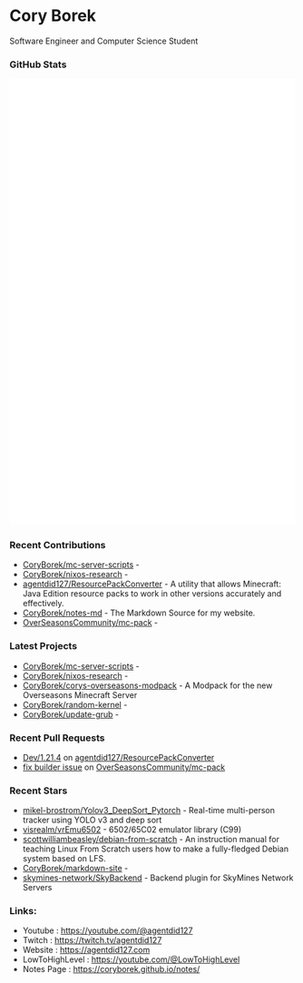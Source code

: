 # Cory Borek
Software Engineer and Computer Science Student

### GitHub Stats

<p align="left"><img src="https://raw.githubusercontent.com/CoryBorek/CoryBorek/main/github-metrics.svg" /></p>

### Recent Contributions

- [CoryBorek/mc-server-scripts](https://github.com/CoryBorek/mc-server-scripts) - 
- [CoryBorek/nixos-research](https://github.com/CoryBorek/nixos-research) - 
- [agentdid127/ResourcePackConverter](https://github.com/agentdid127/ResourcePackConverter) - A utility that allows Minecraft: Java Edition resource packs to work in other versions accurately and effectively.
- [CoryBorek/notes-md](https://github.com/CoryBorek/notes-md) - The Markdown Source for my website.
- [OverSeasonsCommunity/mc-pack](https://github.com/OverSeasonsCommunity/mc-pack) - 
### Latest Projects

- [CoryBorek/mc-server-scripts](https://github.com/CoryBorek/mc-server-scripts) - 
- [CoryBorek/nixos-research](https://github.com/CoryBorek/nixos-research) - 
- [CoryBorek/corys-overseasons-modpack](https://github.com/CoryBorek/corys-overseasons-modpack) - A Modpack for the new Overseasons Minecraft Server
- [CoryBorek/random-kernel](https://github.com/CoryBorek/random-kernel) - 
- [CoryBorek/update-grub](https://github.com/CoryBorek/update-grub) - 
### Recent Pull Requests

- [Dev/1.21.4](https://github.com/agentdid127/ResourcePackConverter/pull/245) on [agentdid127/ResourcePackConverter](https://github.com/agentdid127/ResourcePackConverter)
- [fix builder issue](https://github.com/OverSeasonsCommunity/mc-pack/pull/1) on [OverSeasonsCommunity/mc-pack](https://github.com/OverSeasonsCommunity/mc-pack)
### Recent Stars

- [mikel-brostrom/Yolov3_DeepSort_Pytorch](https://github.com/mikel-brostrom/Yolov3_DeepSort_Pytorch) - Real-time multi-person tracker using YOLO v3 and deep sort
- [visrealm/vrEmu6502](https://github.com/visrealm/vrEmu6502) - 6502/65C02 emulator library (C99)
- [scottwilliambeasley/debian-from-scratch](https://github.com/scottwilliambeasley/debian-from-scratch) - An instruction manual for teaching Linux From Scratch users how to make a fully-fledged Debian system based on LFS.
- [CoryBorek/markdown-site](https://github.com/CoryBorek/markdown-site) - 
- [skymines-network/SkyBackend](https://github.com/skymines-network/SkyBackend) - Backend plugin for SkyMines Network Servers
### Links:
  - Youtube        : <https://youtube.com/@agentdid127>
  - Twitch         : <https://twitch.tv/agentdid127>
  - Website        : <https://agentdid127.com>
  - LowToHighLevel : <https://youtube.com/@LowToHighLevel>
  - Notes Page     : <https://coryborek.github.io/notes/>
